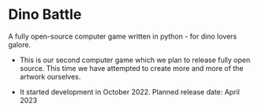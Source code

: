 # Dino Battle
A fully open-source computer game written in python - for dino lovers galore.

- This is our second computer game which we plan to release fully open source. This time we have attempted to create more and more of the artwork ourselves. 

- It started development in October 2022. Planned release date: April 2023